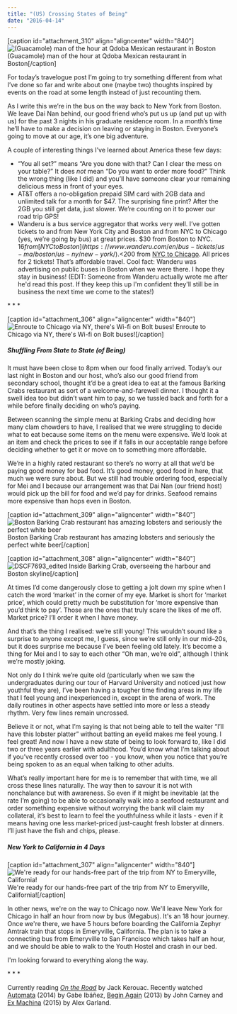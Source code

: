 ```yaml
---
title: "(US) Crossing States of Being"
date: "2016-04-14"
---
```


\[caption id="attachment\_310" align="aligncenter" width="840"\]![(Guacamole) man of the hour at Qdoba Mexican restaurant in Boston](images/DSCF7589_edited-1024x683.jpg) (Guacamole) man of the hour at Qdoba Mexican restaurant in Boston\[/caption\]

For today’s travelogue post I’m going to try something different from what I’ve done so far and write about one (maybe two) thoughts inspired by events on the road at some length instead of just recounting them.

As I write this we’re in the bus on the way back to New York from Boston. We leave Dai Nan behind, our good friend who’s put us up (and put up with us) for the past 3 nights in his graduate residence room. In a month’s time he’ll have to make a decision on leaving or staying in Boston. Everyone’s going to move at our age, it’s one big adventure.

A couple of interesting things I've learned about America these few days:

- “You all set?” means “Are you done with that? Can I clear the mess on your table?” It does _not_ mean “Do you want to order more food?” Think the wrong thing (like I did) and you’ll have someone clear your remaining delicious mess in front of your eyes.
- AT&T offers a no-obligation prepaid SIM card with 2GB data and unlimited talk for a month for $47. The surprising fine print? After the 2GB you still get data, just slower. We’re counting on it to power our road trip GPS!
- Wanderu is a bus service aggregator that works very well. I’ve gotten tickets to and from New York City and Boston and from NYC to Chicago (yes, we’re going by bus) at great prices. $30 from Boston to NYC. $16 from [NYC to Boston](https://www.wanderu.com/en/bus-tickets/us-ma/boston/us-ny/new-york/). <$200 from [NYC to Chicago](https://www.wanderu.com/en/bus-tickets/us-ma/boston/us-il/chicago/). All prices for 2 tickets! That’s affordable travel. Cool fact: Wanderu was advertising on public buses in Boston when we were there. I hope they stay in business! (EDIT: Someone from Wanderu actually wrote me after he'd read this post. If they keep this up I'm confident they'll still be in business the next time we come to the states!)

\* \* \*

\[caption id="attachment\_306" align="aligncenter" width="840"\]![Enroute to Chicago via NY, there's Wi-fi on Bolt buses!](images/DSCF7710_edited-1024x683.jpg) Enroute to Chicago via NY, there's Wi-fi on Bolt buses!\[/caption\]

##### Shuffling From State to State (of Being)

It must have been close to 8pm when our food finally arrived. Today’s our last night in Boston and our host, who’s also our good friend from secondary school, thought it’d be a great idea to eat at the famous Barking Crabs restaurant as sort of a welcome-and-farewell dinner. I thought it a swell idea too but didn’t want him to pay, so we tussled back and forth for a while before finally deciding on who’s paying.

Between scanning the simple menu at Barking Crabs and deciding how many clam chowders to have, I realised that we were struggling to decide what to eat because some items on the menu were expensive. We’d look at an item and check the prices to see if it falls in our acceptable range before deciding whether to get it or move on to something more affordable.

We’re in a highly rated restaurant so there’s no worry at all that we’d be paying good money for bad food. It’s good money, good food in here, that much we were sure about. But we still had trouble ordering food, especially for Mei and I because our arrangement was that Dai Nan (our friend host) would pick up the bill for food and we’d pay for drinks. Seafood remains more expensive than hops even in Boston.

\[caption id="attachment\_309" align="aligncenter" width="840"\]![Boston Barking Crab restaurant has amazing lobsters and seriously the perfect white beer](images/DSCF7685_edited-1024x683.jpg) Boston Barking Crab restaurant has amazing lobsters and seriously the perfect white beer\[/caption\]

\[caption id="attachment\_308" align="aligncenter" width="840"\]![DSCF7693_edited](images/DSCF7693_edited-1024x683.jpg) Inside Barking Crab, overseeing the harbour and Boston skyline\[/caption\]

At times I’d come dangerously close to getting a jolt down my spine when I catch the word ‘market’ in the corner of my eye. Market is short for ‘market price’, which could pretty much be substitution for ‘more expensive than you’d think to pay’. Those are the ones that truly scare the likes of me off. Market price? I’ll order it when I have money.

And that’s the thing I realised: we’re still young! This wouldn’t sound like a surprise to anyone except me, I guess, since we’re still only in our mid–20s, but it does surprise me because I’ve been feeling old lately. It’s become a thing for Mei and I to say to each other “Oh man, we’re old”, although I think we’re mostly joking.

Not only do I think we’re quite old (particularly when we saw the undergraduates during our tour of Harvard University and noticed just how youthful they are), I’ve been having a tougher time finding areas in my life that I feel young and inexperienced in, except in the arena of work. The daily routines in other aspects have settled into more or less a steady rhythm. Very few lines remain uncrossed.

Believe it or not, what I’m saying is that not being able to tell the waiter “I’ll have this lobster platter” without batting an eyelid makes me feel young. I feel great! And now I have a new state of being to look forward to, like I did two or three years earlier with adulthood. You’d know what I’m talking about if you’ve recently crossed over too - you know, when you notice that you’re being spoken to as an equal when talking to other adults.

What’s really important here for me is to remember that with time, we all cross these lines naturally. The way then to savour it is not with nonchalance but with awareness. So even if it might be inevitable (at the rate I’m going) to be able to occasionally walk into a seafood restaurant and order something expensive without worrying the bank will claim my collateral, it’s best to learn to feel the youthfulness while it lasts - even if it means having one less market-priced just-caught fresh lobster at dinners. I’ll just have the fish and chips, please.

##### New York to California in 4 Days

\[caption id="attachment\_307" align="aligncenter" width="840"\]![We're ready for our hands-free part of the trip from NY to Emeryville, California! ](images/DSCF7699_edited-1024x683.jpg) We're ready for our hands-free part of the trip from NY to Emeryville, California!\[/caption\]

In other news, we're on the way to Chicago now. We'll leave New York for Chicago in half an hour from now by bus (Megabus). It's an 18 hour journey. Once we're there, we have 5 hours before boarding the California Zephyr Amtrak train that stops in Emeryville, California. The plan is to take a connecting bus from Emeryville to San Francisco which takes half an hour, and we should be able to walk to the Youth Hostel and crash in our bed.

I'm looking forward to everything along the way.

\* \* \*

Currently reading _[On the Road](http://amzn.to/1NaNEAR)_ by Jack Kerouac. Recently watched [Automata](http://www.imdb.com/title/tt1971325/) (2014) by Gabe Ibáñez, [Begin Again](http://www.imdb.com/title/tt1980929/) (2013) by John Carney and [Ex Machina](http://www.imdb.com/title/tt0470752/) (2015) by Alex Garland.
